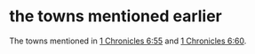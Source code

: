 # the towns mentioned earlier

The towns mentioned in [1 Chronicles 6:55](../06/55.md) and [1 Chronicles 6:60](./59.md).

